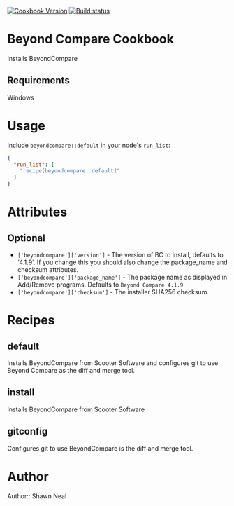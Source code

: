 [![Cookbook Version](http://img.shields.io/cookbook/v/beyondcompare.svg)](https://supermarket.chef.io/cookbooks/beyondcompare)
[![Build status](https://ci.appveyor.com/api/projects/status/2apr5hmr7oq7uurk/branch/master?svg=true)](https://ci.appveyor.com/project/ChefWindowsCookbooks65871/beyondcompare/branch/master)

# Beyond Compare Cookbook

Installs BeyondCompare

## Requirements

Windows

# Usage

Include `beyondcompare::default` in your node's `run_list`:

```json
{
  "run_list": [
    "recipe[beyondcompare::default]"
  ]
}
```

# Attributes

## Optional

* `['beyondcompare']['version']` - The version of BC to install, defaults to '4.1.9'. If you change this you should also change the package_name and checksum attributes.
* `['beyondcompare']['package_name']` - The package name as displayed in Add/Remove programs. Defaults to `Beyond Compare 4.1.9`.
* `['beyondcompare']['checksum']` - The installer SHA256 checksum.

# Recipes

## default
Installs BeyondCompare from Scooter Software and configures git to use Beyond Compare as the diff and merge tool.

## install
Installs BeyondCompare from Scooter Software

## gitconfig
Configures git to use BeyondCompare is the diff and merge tool.

# Author

Author:: Shawn Neal

